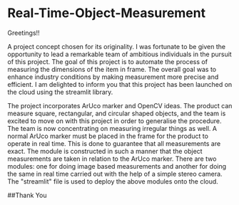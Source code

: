 # Real-Time-Object-Measurement
Greetings!!

A project concept chosen for its originality. I was fortunate to be given the opportunity to lead a remarkable team of ambitious individuals in the pursuit of this project. The goal of this project is to automate the process of measuring the dimensions of the item in frame. The overall goal was to enhance industry conditions by making measurement more precise and efficient. I am delighted to inform you that this project has been launched on the cloud using the streamlit library.

The project incorporates ArUco marker and OpenCV ideas. The product can measure square, rectangular, and circular shaped objects, and the team is excited to move on with this project in order to generalise the procedure. The team is now concentrating on measuring irregular things as well. A normal ArUco marker must be placed in the frame for the product to operate in real time. This is done to guarantee that all measurements are exact. The module is constructed in such a manner that the object measurements are taken in relation to the ArUco marker. There are two modules: one for doing image based measurements and another for doing the same in real time carried out with the help of a simple stereo camera. The "streamlit" file is used to deploy the above modules onto the cloud. 

##Thank You
